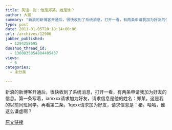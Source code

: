 ```yaml
---
title: 笑话一则：他是郑某，她是谁？
author: 大鹏
summary: "新浪的新博客开通后，很快收到了系统消息，打开一看，有两条申请我加为好友的信息。第一条写着，iamxxx请求加为好友，请求信息是他的姓名：郑某。这是我的以前同班同学。再看第二条，1qxxx请求加为好友，请求信息是：猪。哈哈，谁这么谦虚啊？"
type: post
date: 2011-01-05T20:18:14+00:00
url: /archives/12906
jabber_published:
  - 1294258695
duoshuo_thread_id:
  - 1360835854884405437
views:
  - 6
categories:
  - 未分类

---
```

新浪的新博客开通后，很快收到了系统消息，打开一看，有两条申请我加为好友的信息。第一条写着，iamxxx请求加为好友，请求信息是他的姓名：郑某。这是我的以前同班同学。再看第二条，1qxxx请求加为好友，请求信息是：猪。哈哈，谁这么谦虚啊？

[原文链接](http://dapengde.com/archives/12906)

